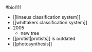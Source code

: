 #biol111 
- [[linaeus classification system]]
- [[whittakers classification system]]
- 2005
	- new tree
- [[protist|protists]] is outdated
- [[photosynthesis]]